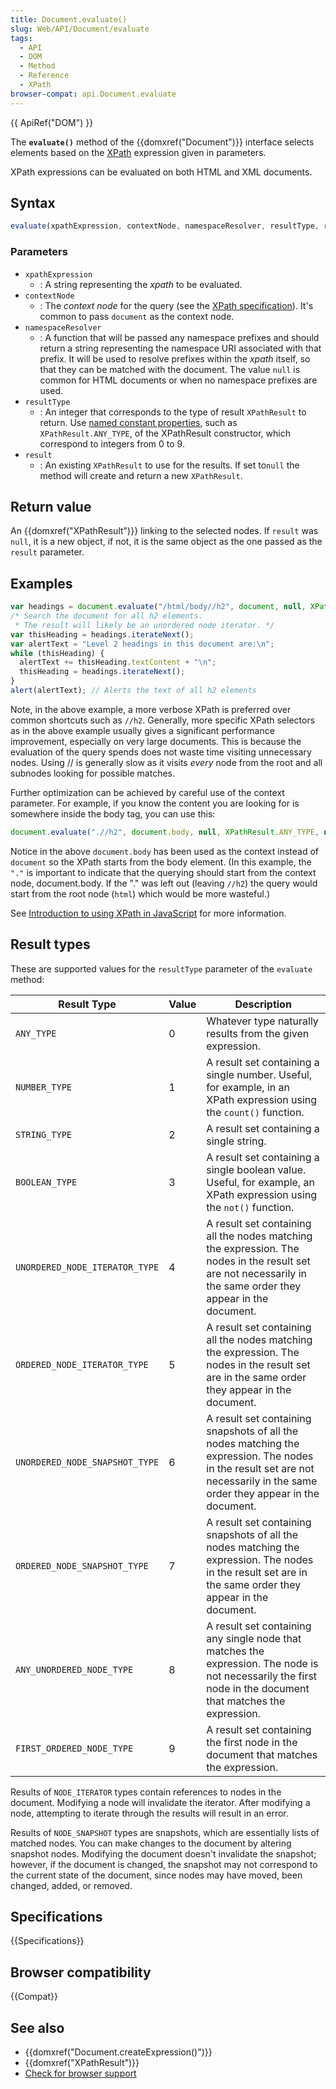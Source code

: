 ```yaml
---
title: Document.evaluate()
slug: Web/API/Document/evaluate
tags:
  - API
  - DOM
  - Method
  - Reference
  - XPath
browser-compat: api.Document.evaluate
---
```

{{ ApiRef("DOM") }}

The **`evaluate()`** method of the {{domxref("Document")}} interface selects elements based on the [XPath](/en-US/docs/Web/XPath)
expression given in parameters.

XPath expressions can be evaluated on both HTML and XML documents.

## Syntax

```js
evaluate(xpathExpression, contextNode, namespaceResolver, resultType, result)
```

### Parameters

- `xpathExpression`
  - : A string representing the _xpath_ to be evaluated.
- `contextNode`
  - : The _context node_ for the query (see the [XPath specification](https://www.w3.org/TR/1999/REC-xpath-19991116/)).
    It's common to pass `document` as the context node.
- `namespaceResolver`
  - : A function that will be passed any namespace prefixes
    and should return a string representing the namespace URI associated with that prefix.
    It will be used to resolve prefixes within the _xpath_ itself,
    so that they can be matched with the document.
    The value `null` is common for HTML documents or when no namespace prefixes are used.
- `resultType`
  - : An integer that corresponds to the type of result `XPathResult` to return.
    Use [named constant properties](#result_types), such as `XPathResult.ANY_TYPE`,
    of the XPathResult constructor, which correspond to integers from 0 to 9.
- `result`
  - : An existing `XPathResult` to use for the results. If set to`null` the method will create and return a new `XPathResult`.

## Return value

An {{domxref("XPathResult")}} linking to the selected nodes. If `result` was `null`, it is a new object,
if not, it is the same object as the one passed as the `result` parameter.

## Examples

```js
var headings = document.evaluate("/html/body//h2", document, null, XPathResult.ANY_TYPE, null);
/* Search the document for all h2 elements.
 * The result will likely be an unordered node iterator. */
var thisHeading = headings.iterateNext();
var alertText = "Level 2 headings in this document are:\n";
while (thisHeading) {
  alertText += thisHeading.textContent + "\n";
  thisHeading = headings.iterateNext();
}
alert(alertText); // Alerts the text of all h2 elements
```

Note, in the above example, a more verbose XPath is preferred over common shortcuts
such as `//h2`. Generally, more specific XPath selectors as in the above
example usually gives a significant performance improvement, especially on very large
documents. This is because the evaluation of the query spends does not waste time
visiting unnecessary nodes. Using // is generally slow as it visits _every_
node from the root and all subnodes looking for possible matches.

Further optimization can be achieved by careful use of the context parameter. For
example, if you know the content you are looking for is somewhere inside the body tag,
you can use this:

```js
document.evaluate(".//h2", document.body, null, XPathResult.ANY_TYPE, null);
```

Notice in the above `document.body` has been used as the context instead of
`document` so the XPath starts from the body element. (In this example, the
`"."` is important to indicate that the querying should start from the
context node, document.body. If the "." was left out (leaving `//h2`) the
query would start from the root node (`html`) which would be more
wasteful.)

See [Introduction to using XPath in JavaScript](/en-US/docs/Web/XPath/Introduction_to_using_XPath_in_JavaScript) for more information.

## Result types

These are supported values for the `resultType` parameter of the
`evaluate` method:

<table class="no-markdown">
  <thead>
    <tr>
      <th>Result Type</th>
      <th>Value</th>
      <th>Description</th>
    </tr>
  </thead>
  <tbody>
    <tr>
      <td><code>ANY_TYPE</code></td>
      <td>0</td>
      <td>Whatever type naturally results from the given expression.</td>
    </tr>
    <tr>
      <td><code>NUMBER_TYPE</code></td>
      <td>1</td>
      <td>
        A result set containing a single number. Useful, for example, in an
        XPath expression using the <code>count()</code> function.
      </td>
    </tr>
    <tr>
      <td><code>STRING_TYPE</code></td>
      <td>2</td>
      <td>A result set containing a single string.</td>
    </tr>
    <tr>
      <td><code>BOOLEAN_TYPE</code></td>
      <td>3</td>
      <td>
        A result set containing a single boolean value. Useful, for example, an
        XPath expression using the <code>not()</code> function.
      </td>
    </tr>
    <tr>
      <td><code>UNORDERED_NODE_ITERATOR_TYPE</code></td>
      <td>4</td>
      <td>
        A result set containing all the nodes matching the expression. The nodes
        in the result set are not necessarily in the same order they appear in
        the document.
      </td>
    </tr>
    <tr>
      <td><code>ORDERED_NODE_ITERATOR_TYPE</code></td>
      <td>5</td>
      <td>
        A result set containing all the nodes matching the expression. The nodes
        in the result set are in the same order they appear in the document.
      </td>
    </tr>
    <tr>
      <td><code>UNORDERED_NODE_SNAPSHOT_TYPE</code></td>
      <td>6</td>
      <td>
        A result set containing snapshots of all the nodes matching the
        expression. The nodes in the result set are not necessarily in the same
        order they appear in the document.
      </td>
    </tr>
    <tr>
      <td><code>ORDERED_NODE_SNAPSHOT_TYPE</code></td>
      <td>7</td>
      <td>
        A result set containing snapshots of all the nodes matching the
        expression. The nodes in the result set are in the same order they
        appear in the document.
      </td>
    </tr>
    <tr>
      <td><code>ANY_UNORDERED_NODE_TYPE</code></td>
      <td>8</td>
      <td>
        A result set containing any single node that matches the expression. The
        node is not necessarily the first node in the document that matches the
        expression.
      </td>
    </tr>
    <tr>
      <td><code>FIRST_ORDERED_NODE_TYPE</code></td>
      <td>9</td>
      <td>
        A result set containing the first node in the document that matches the
        expression.
      </td>
    </tr>
  </tbody>
</table>

Results of `NODE_ITERATOR` types contain references to nodes in the
document. Modifying a node will invalidate the iterator. After modifying a node,
attempting to iterate through the results will result in an error.

Results of `NODE_SNAPSHOT` types are snapshots, which are essentially lists
of matched nodes. You can make changes to the document by altering snapshot nodes.
Modifying the document doesn't invalidate the snapshot; however, if the document is
changed, the snapshot may not correspond to the current state of the document, since
nodes may have moved, been changed, added, or removed.

## Specifications

{{Specifications}}

## Browser compatibility

{{Compat}}

## See also

- {{domxref("Document.createExpression()")}}
- {{domxref("XPathResult")}}
- [Check for browser support](https://codepen.io/johan/full/DJoqaX)
